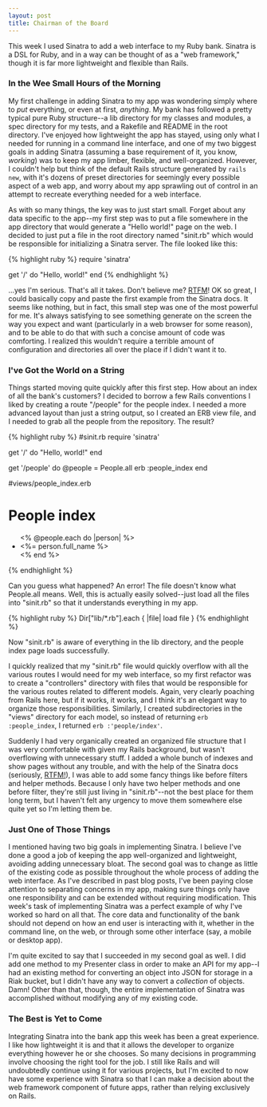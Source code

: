 ```yaml
---
layout: post
title: Chairman of the Board
---
```

This week I used Sinatra to add a web interface to my Ruby bank. Sinatra is a DSL for Ruby, and in a way can be thought of as a "web framework," though it is far more lightweight and flexible than Rails.

### In the Wee Small Hours of the Morning
My first challenge in adding Sinatra to my app was wondering simply where to *put* everything, or even at first, *anything*. My bank has followed a pretty typical pure Ruby structure--a lib directory for my classes and modules, a spec directory for my tests, and a Rakefile and README in the root directory. I've enjoyed how lightweight the app has stayed, using only what I needed for running in a command line interface, and one of my two biggest goals in adding Sinatra (assuming a base requirement of it, you know, *working*) was to keep my app limber, flexible, and well-organized. However, I couldn't help but think of the default Rails structure generated by `rails new`, with it's dozens of preset directories for seemingly every possible aspect of a web app, and worry about my app sprawling out of control in an attempt to recreate everything needed for a web interface.

As with so many things, the key was to just start small. Forget about any data specific to the app--my first step was to put a file somewhere in the app directory that would generate a "Hello world!" page on the web. I decided to just put a file in the root directory named "sinit.rb" which would be responsible for initializing a Sinatra server. The file looked like this:

{% highlight ruby %}
require 'sinatra'

get '/' do
	"Hello, world!"
end
{% endhighlight %}

...yes I'm serious. That's all it takes. Don't believe me? [RTFM](http://www.sinatrarb.com/intro.html)! OK so great, I could basically copy and paste the first example from the Sinatra docs. It seems like nothing, but in fact, this small step was one of the most powerful for me. It's always satisfying to see something generate on the screen the way you expect and want (particularly in a web browser for some reason), and to be able to do that with such a concise amount of code was comforting. I realized this wouldn't require a terrible amount of configuration and directories all over the place if I didn't want it to.

### I've Got the World on a String
Things started moving quite quickly after this first step. How about an index of all the bank's customers? I decided to borrow a few Rails conventions I liked by creating a route "/people" for the people index. I needed a more advanced layout than just a string output, so I created an ERB view file, and I needed to grab all the people from the repository. The result?

{% highlight ruby %}
#sinit.rb
require 'sinatra'

get '/' do
	"Hello, world!"
end

get '/people' do
	@people = People.all
	erb :people_index
end

#views/people_index.erb
<h1>People index</h1>
<ul>
	<% @people.each do |person| %>
		<li><%= person.full_name %></li>
	<% end %>
</ul>
{% endhighlight %}

Can you guess what happened? An error! The file doesn't know what People.all means. Well, this is actually easily solved--just load all the files into "sinit.rb" so that it understands everything in my app.

{% highlight ruby %}
Dir["lib/*.rb"].each { |file| load file }
{% endhighlight %}

Now "sinit.rb" is aware of everything in the lib directory, and the people index page loads successfully.

I quickly realized that my "sinit.rb" file would quickly overflow with all the various routes I would need for my web interface, so my first refactor was to create a "controllers" directory with files that would be responsible for the various routes related to different models. Again, very clearly poaching from Rails here, but if it works, it works, and I think it's an elegant way to organize those responsibilities. Similarly, I created subdirectories in the "views" directory for each model, so instead of returning `erb :people_index`, I returned `erb :'people/index'`.

Suddenly I had very organically created an organized file structure that I was very comfortable with given my Rails background, but wasn't overflowing with unnecessary stuff. I added a whole bunch of indexes and show pages without any trouble, and with the help of the Sinatra docs (seriously, [RTFM!](http://xkcd.com/293/)), I was able to add some fancy things like before filters and helper methods. Because I only have 	two helper methods and one before filter, they're still just living in "sinit.rb"--not the best place for them long term, but I haven't felt any urgency to move them somewhere else quite yet so I'm letting them be.

### Just One of Those Things
I mentioned having two big goals in implementing Sinatra. I believe I've done a good a job of keeping the app well-organized and lightweight, avoiding adding unnecessary bloat. The second goal was to change as little of the existing code as possible throughout the whole process of adding the web interface. As I've described in past blog posts, I've been paying close attention to separating concerns in my app, making sure things only have one responsibility and can be extended without requiring modification. This week's task of implementing Sinatra was a perfect example of why I've worked so hard on all that. The core data and functionality of the bank should not depend on how an end user is interacting with it, whether in the command line, on the web, or through some other interface (say, a mobile or desktop app).

I'm quite excited to say that I succeeded in my second goal as well. I did add one method to my Presenter class in order to make an API for my app--I had an existing method for converting an object into JSON for storage in a Riak bucket, but I didn't have any way to convert a *collection* of objects. Damn! Other than that, though, the entire implementation of Sinatra was accomplished without modifying any of my existing code.

### The Best is Yet to Come
Integrating Sinatra into the bank app this week has been a great experience. I like how lightweight it is and that it allows the developer to organize everything however he or she chooses. So many decisions in programming involve choosing the right tool for the job. I still like Rails and will undoubtedly continue using it for various projects, but I'm excited to now have some experience with Sinatra so that I can make a decision about the web framework component of future apps, rather than relying exclusively on Rails.